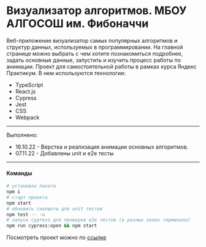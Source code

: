 # Визуализатор алгоритмов. МБОУ АЛГОСОШ им. Фибоначчи

Веб-приложение визуализатор самых популярных алгоритмов и структур данных, используемых в программировании. На главной странице можно выбрать с чем хотите познакомиться подробнее, задать основные данные, запустить и изучить процесс работы по анимации. Проект для самостоятельной работы в рамках курса Яндекс Практикум. В нем используются технологии:

* TypeScript
* React.js
* Cypress
* Jest
* CSS
* Webpack

---
Выполнено:

* 16.10.22 - Верстка и реализация анимации основных алгоритмов.
* 07.11.22 - Добавлены unit и e2e тесты

---

#### Команды
```bash
# установка пакета
npm i
# старт проекта
npm start
# обновить снапшоты для unit тестов
npm test -- -u
# запуск cypress для проверки e2e тестов (в разных окнах терминала)
npm run cypress:open && npm start
```

Посмотреть проект можно по [ссылке](https://akvela.github.io/algorithms/)
